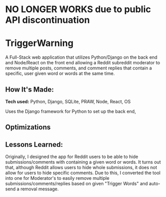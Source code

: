 # NO LONGER WORKS due to public API discontinuation 

# TriggerWarning

A Full-Stack web application that utilizes Python/Django on the back end and Node/React on the front end allowing a Reddit subreddit moderator to remove multiple posts, comments, and comment replies that contain a specific, user given word or words at the same time.


## How It's Made:

**Tech used:** Python, Django, SQLite, PRAW, Node, React, OS

Uses the Django framework for Python to set up the back end, 


## Optimizations




## Lessons Learned:


Originally, I designed the app for Reddit users to be able to hide submissions/comments with containing a given word or words. 
It turns out that, although Reddit allows users to hide whole submissions, it does not allow for users to hide specific comments.
Due to this, I converted the tool into one for Moderator's to easily remove multiple submissions/comments/replies based on given "Trigger Words" and auto-send a removal message. 



